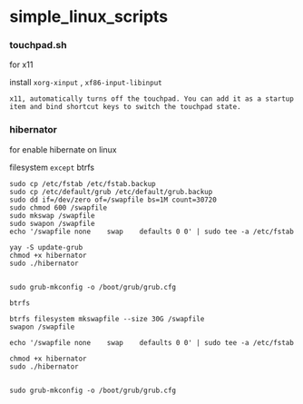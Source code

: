 # simple_linux_scripts







### touchpad.sh
for x11

install `xorg-xinput`  ,  `xf86-input-libinput`
```
x11, automatically turns off the touchpad. You can add it as a startup item and bind shortcut keys to switch the touchpad state.
```

### hibernator
for enable hibernate on linux


filesystem `except` btrfs

```
sudo cp /etc/fstab /etc/fstab.backup
sudo cp /etc/default/grub /etc/default/grub.backup
sudo dd if=/dev/zero of=/swapfile bs=1M count=30720
sudo chmod 600 /swapfile
sudo mkswap /swapfile
sudo swapon /swapfile
echo '/swapfile none    swap    defaults 0 0' | sudo tee -a /etc/fstab

yay -S update-grub
chmod +x hibernator
sudo ./hibernator


sudo grub-mkconfig -o /boot/grub/grub.cfg

```

`btrfs`
```
btrfs filesystem mkswapfile --size 30G /swapfile
swapon /swapfile

echo '/swapfile none    swap    defaults 0 0' | sudo tee -a /etc/fstab

chmod +x hibernator
sudo ./hibernator


sudo grub-mkconfig -o /boot/grub/grub.cfg
```




